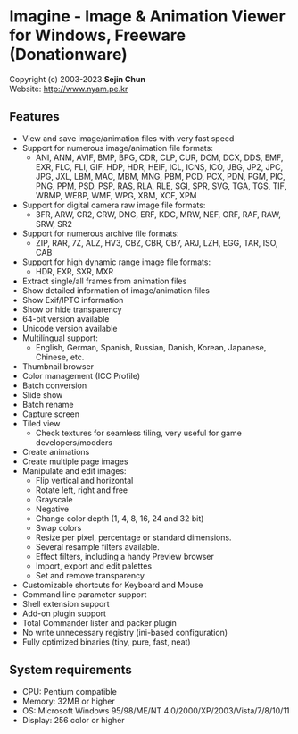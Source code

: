 # Imagine - Image & Animation Viewer for Windows, Freeware (Donationware)
Copyright (c) 2003-2023 **Sejin Chun**  
Website: http://www.nyam.pe.kr

## Features
* View and save image/animation files with very fast speed
* Support for numerous image/animation file formats:
  - ANI, ANM, AVIF, BMP, BPG, CDR, CLP, CUR, DCM, DCX, DDS, EMF, EXR, FLC, FLI,
    GIF, HDP, HDR, HEIF, ICL, ICNS, ICO, JBG, JP2, JPC, JPG, JXL, LBM, MAC,
    MBM, MNG, PBM, PCD, PCX, PDN, PGM, PIC, PNG, PPM, PSD, PSP, RAS, RLA, RLE,
    SGI, SPR, SVG, TGA, TGS, TIF, WBMP, WEBP, WMF, WPG, XBM, XCF, XPM
* Support for digital camera raw image file formats:
  - 3FR, ARW, CR2, CRW, DNG, ERF, KDC, MRW, NEF, ORF, RAF, RAW, SRW, SR2
* Support for numerous archive file formats:
  - ZIP, RAR, 7Z, ALZ, HV3, CBZ, CBR, CB7, ARJ, LZH, EGG, TAR, ISO, CAB
* Support for high dynamic range image file formats:
  - HDR, EXR, SXR, MXR
* Extract single/all frames from animation files
* Show detailed information of image/animation files
* Show Exif/IPTC information
* Show or hide transparency
* 64-bit version available
* Unicode version available
* Multilingual support:
  - English, German, Spanish, Russian, Danish, Korean, Japanese, Chinese, etc.
* Thumbnail browser
* Color management (ICC Profile)
* Batch conversion
* Slide show
* Batch rename
* Capture screen
* Tiled view
  - Check textures for seamless tiling, very useful for game developers/modders
* Create animations
* Create multiple page images
* Manipulate and edit images:
  - Flip vertical and horizontal
  - Rotate left, right and free
  - Grayscale
  - Negative
  - Change color depth (1, 4, 8, 16, 24 and 32 bit)
  - Swap colors
  - Resize per pixel, percentage or standard dimensions.
  - Several resample filters available.
  - Effect filters, including a handy Preview browser
  - Import, export and edit palettes
  - Set and remove transparency
* Customizable shortcuts for Keyboard and Mouse
* Command line parameter support
* Shell extension support
* Add-on plugin support
* Total Commander lister and packer plugin
* No write unnecessary registry (ini-based configuration)
* Fully optimized binaries (tiny, pure, fast, neat)

## System requirements
* CPU: Pentium compatible
* Memory: 32MB or higher
* OS: Microsoft Windows 95/98/ME/NT 4.0/2000/XP/2003/Vista/7/8/10/11
* Display: 256 color or higher
